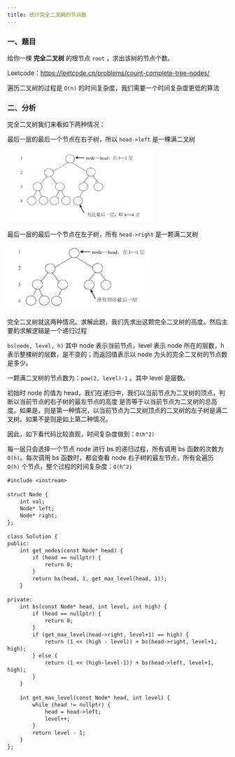 ```yaml
---
title: 统计完全二叉树的节点数
---
```


### 一、题目

给你一棵 **完全二叉树** 的根节点 `root` ，求出该树的节点个数。

Leetcode：https://leetcode.cn/problems/count-complete-tree-nodes/

遍历二叉树的过程是 `O(n)` 的时间复杂度，我们需要一个时间复杂度更低的算法

### 二、分析

完全二叉树我们来看如下两种情况：

最后一层的最后一个节点在右子树，所以 `head->left` 是一棵满二叉树

<img src="../image/完全二叉树的节点数1.png" style="zoom:33%;" />

最后一层的最后一个节点在左子树，所有 `head->right` 是一颗满二叉树

<img src="../image/完全二叉树的节点数2.png" style="zoom:33%;" />

完全二叉树就这两种情况。求解此题，我们先求出这颗完全二叉树的高度。然后主要的求解逻辑是一个递归过程

`bs(node, level, h)` 其中 node 表示当前节点，level 表示 node 所在的层数，h 表示整棵树的层数，是不变的；而返回值表示以 node 为头的完全二叉树的节点数是多少。

一颗满二叉树的节点数为：`pow(2, level)-1` 。其中 level 是层数。

初始时 node 的值为 head，我们在递归中，我们以当前节点为二叉树的顶点，判断以当前节点的右子树的最左节点的高度 是否等于以当前节点为二叉树的总高度。如果是，则是第一种情况，以当前节点为二叉树顶点的二叉树的左子树是满二叉树。如果不是则是如上第二种情况。

因此，如下看代码比较直观，时间复杂度做到：`O(h^2)`

每一层只会选择一个节点 node 进行 bs 的递归过程，所有调用 bs 函数的次数为 `O(h)`。每次调用 bs 函数时，都会查看 node 右子树的最左节点，所有会遍历 `O(h)` 个节点，整个过程的时间复杂度：`O(h^2)` 

```
#include <iostream>

struct Node {
    int val;
    Node* left;
    Node* right;
};

class Solution {
public:
    int get_nodes(const Node* head) {
        if (head == nullptr) {
            return 0;
        }
        return bs(head, 1, get_max_level(head, 1));
    }

private:
    int bs(const Node* head, int level, int high) {
        if (head == nullptr) {
            return 0;
        }
        if (get_max_level(head->right, level+1) == high) {
            return (1 << (high - level)) + bs(head->right, level+1, high);
        } else {
            return (1 << (high-level-1)) + bs(head->left, level+1, high);
        }
    }

    int get_max_level(const Node* head, int level) {
        while (head != nullptr) {
            head = head->left;
            level++;
        }
        return level - 1;
    }
};
```















